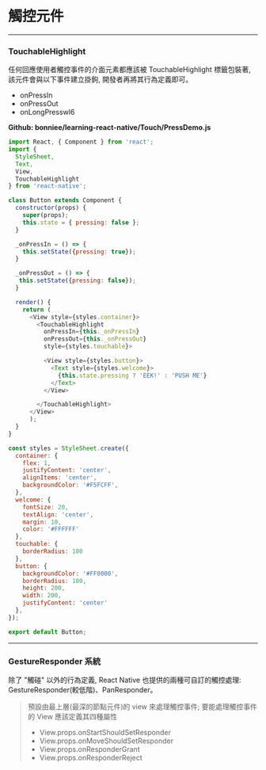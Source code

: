 # 觸控元件

***
### TouchableHighlight
任何回應使用者觸控事件的介面元素都應該被 TouchableHighlight 標籤包裝著, 該元件會與以下事件建立掛鉤, 開發者再將其行為定義即可。

* onPressIn
* onPressOut
* onLongPresswl6

**Github: bonniee/learning-react-native/Touch/PressDemo.js**
```javascript
import React, { Component } from 'react';
import {
  StyleSheet,
  Text,
  View,
  TouchableHighlight
} from 'react-native';

class Button extends Component {
  constructor(props) {
    super(props);
    this.state = { pressing: false };
  }

  _onPressIn = () => {
    this.setState({pressing: true});
  }

  _onPressOut = () => {
   this.setState({pressing: false}); 
  }

  render() {
    return (
      <View style={styles.container}>
        <TouchableHighlight
          onPressIn={this._onPressIn}
          onPressOut={this._onPressOut}
          style={styles.touchable}>

          <View style={styles.button}>
            <Text style={styles.welcome}>
              {this.state.pressing ? 'EEK!' : 'PUSH ME'}
            </Text>
          </View>

        </TouchableHighlight>
      </View>
      );
  }
}

const styles = StyleSheet.create({
  container: {
    flex: 1,
    justifyContent: 'center',
    alignItems: 'center',
    backgroundColor: '#F5FCFF',
  },
  welcome: {
    fontSize: 20,
    textAlign: 'center',
    margin: 10,
    color: '#FFFFFF'
  },
  touchable: {
    borderRadius: 100
  },
  button: {
    backgroundColor: '#FF0000',
    borderRadius: 100,
    height: 200,
    width: 200,
    justifyContent: 'center'
  },
});

export default Button;
```

***
### GestureResponder 系統
除了 "觸碰" 以外的行為定義, React Native 也提供的兩種可自訂的觸控處理: GestureResponder(較低階)、PanResponder。

> 預設由最上層(最深的節點元件)的 view 來處理觸控事件; 要能處理觸控事件的 View 應該定義其四種屬性 
> * View.props.onStartShouldSetResponder
> * View.props.onMoveShouldSetResponder
> * View.props.onResponderGrant
> * View.props.onResponderReject